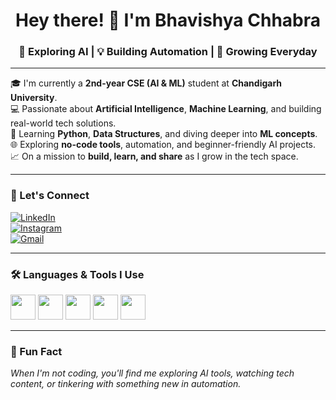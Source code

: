 
<h1 align="center">Hey there! 👋 I'm Bhavishya Chhabra</h1>
<h3 align="center">🚀 Exploring AI | 💡 Building Automation | 🌱 Growing Everyday</h3>

---

🎓 I'm currently a **2nd-year CSE (AI & ML)** student at **Chandigarh University**.  
💻 Passionate about **Artificial Intelligence**, **Machine Learning**, and building real-world tech solutions.  
🧠 Learning **Python**, **Data Structures**, and diving deeper into **ML concepts**.  
🌐 Exploring **no-code tools**, automation, and beginner-friendly AI projects.  
📈 On a mission to **build, learn, and share** as I grow in the tech space.  

---

### 🔗 Let's Connect

[![LinkedIn](https://img.shields.io/badge/LinkedIn-blue?style=for-the-badge&logo=linkedin)](https://linkedin.com/in/bhavishya-chhabra-4a4440261)  
[![Instagram](https://img.shields.io/badge/Instagram-orange?style=for-the-badge&logo=instagram)](https://instagram.com/bhavishya.29)  
[![Gmail](https://img.shields.io/badge/Gmail-red?style=for-the-badge&logo=gmail)](mailto:bhavishyachhabra99@gmail.com)

---

### 🛠️ Languages & Tools I Use
<p align="left">
  <img src="https://cdn.jsdelivr.net/gh/devicons/devicon/icons/python/python-original.svg" width="40" height="40"/>
  <img src="https://cdn.jsdelivr.net/gh/devicons/devicon/icons/cplusplus/cplusplus-original.svg" width="40" height="40"/>
  <img src="https://cdn.jsdelivr.net/gh/devicons/devicon/icons/html5/html5-original.svg" width="40" height="40"/>
  <img src="https://cdn.jsdelivr.net/gh/devicons/devicon/icons/css3/css3-original.svg" width="40" height="40"/>
  <img src="https://cdn.jsdelivr.net/gh/devicons/devicon/icons/github/github-original.svg" width="40" height="40"/>
</p>

---

### 📌 Fun Fact

*When I'm not coding, you'll find me exploring AI tools, watching tech content, or tinkering with something new in automation.*


